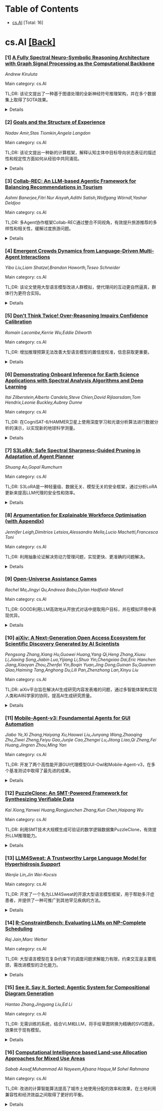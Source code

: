 <div id=toc></div>

# Table of Contents

- [cs.AI](#cs.AI) [Total: 16]


<div id='cs.AI'></div>

# cs.AI [[Back]](#toc)

### [1] [A Fully Spectral Neuro-Symbolic Reasoning Architecture with Graph Signal Processing as the Computational Backbone](https://arxiv.org/abs/2508.14923)
*Andrew Kiruluta*

Main category: cs.AI

TL;DR: 该论文提出了一种基于图谱处理的全新神经符号推理架构，并在多个数据集上取得了SOTA效果。


<details>
  <summary>Details</summary>
Motivation: 现有推理模型通常将谱图方法作为辅助组件，该论文旨在构建一个完全在图谱域中进行推理的模型，以提高推理的逻辑一致性、可解释性和计算效率。

Method: 该架构将逻辑实体和关系编码为图信号，通过可学习的谱滤波器处理，并映射到符号谓词进行基于规则的推理。使用了图傅里叶变换、频带选择注意和谱规则接地等技术。

Result: 在ProofWriter、EntailmentBank、bAbI、CLUTRR和ARC-Challenge等基准推理数据集上的实验结果表明，该模型在逻辑一致性、可解释性和计算效率方面均优于现有神经符号模型。

Conclusion: 该论文提出了一种完全基于谱的、神经符号推理架构，利用图信号处理（GSP）作为主要计算框架，集成符号逻辑和神经推理，并在基准推理数据集上取得了比现有神经符号模型更好的逻辑一致性、可解释性和计算效率。

Abstract: We propose a fully spectral, neuro\-symbolic reasoning architecture that
leverages Graph Signal Processing (GSP) as the primary computational backbone
for integrating symbolic logic and neural inference. Unlike conventional
reasoning models that treat spectral graph methods as peripheral components,
our approach formulates the entire reasoning pipeline in the graph spectral
domain. Logical entities and relationships are encoded as graph signals,
processed via learnable spectral filters that control multi-scale information
propagation, and mapped into symbolic predicates for rule-based inference. We
present a complete mathematical framework for spectral reasoning, including
graph Fourier transforms, band-selective attention, and spectral rule
grounding. Experiments on benchmark reasoning datasets (ProofWriter,
EntailmentBank, bAbI, CLUTRR, and ARC-Challenge) demonstrate improvements in
logical consistency, interpretability, and computational efficiency over
state\-of\-the\-art neuro\-symbolic models. Our results suggest that GSP
provides a mathematically grounded and computationally efficient substrate for
robust and interpretable reasoning systems.

</details>


### [2] [Goals and the Structure of Experience](https://arxiv.org/abs/2508.15013)
*Nadav Amir,Stas Tiomkin,Angela Langdon*

Main category: cs.AI

TL;DR: 该论文提出一种新的计算框架，解释认知主体中目标导向状态表征的描述性和规定性方面如何从经验中共同涌现。


<details>
  <summary>Details</summary>
Motivation: 目前的计算模型通常将世界模型的描述性和规定性方面视为独立组件，而该论文认为这两个方面可能从主体的目标中共同涌现。

Method: 该框架基于佛教认识论，引入了目标导向或目的论状态的概念，将其定义为目标等效经验分布的类别。

Result: 该框架为目标导向学习提供了一个简洁的解释，并讨论了其在整合行为、现象和神经层面目的性行为的潜力。

Conclusion: 该论文提出了一种新的计算框架，用于理解认知主体中目标导向的状态表征，其中世界模型的描述性和规定性方面从主体与环境的交互序列中共同涌现。

Abstract: Purposeful behavior is a hallmark of natural and artificial intelligence. Its
acquisition is often believed to rely on world models, comprising both
descriptive (what is) and prescriptive (what is desirable) aspects that
identify and evaluate state of affairs in the world, respectively. Canonical
computational accounts of purposeful behavior, such as reinforcement learning,
posit distinct components of a world model comprising a state representation
(descriptive aspect) and a reward function (prescriptive aspect). However, an
alternative possibility, which has not yet been computationally formulated, is
that these two aspects instead co-emerge interdependently from an agent's goal.
Here, we describe a computational framework of goal-directed state
representation in cognitive agents, in which the descriptive and prescriptive
aspects of a world model co-emerge from agent-environment interaction
sequences, or experiences. Drawing on Buddhist epistemology, we introduce a
construct of goal-directed, or telic, states, defined as classes of
goal-equivalent experience distributions. Telic states provide a parsimonious
account of goal-directed learning in terms of the statistical divergence
between behavioral policies and desirable experience features. We review
empirical and theoretical literature supporting this novel perspective and
discuss its potential to provide a unified account of behavioral,
phenomenological and neural dimensions of purposeful behaviors across diverse
substrates.

</details>


### [3] [Collab-REC: An LLM-based Agentic Framework for Balancing Recommendations in Tourism](https://arxiv.org/abs/2508.15030)
*Ashmi Banerjee,Fitri Nur Aisyah,Adithi Satish,Wolfgang Wörndl,Yashar Deldjoo*

Main category: cs.AI

TL;DR: 多Agent协作框架Collab-REC通过整合不同视角，有效提升旅游推荐的多样性和相关性，缓解过度旅游问题。


<details>
  <summary>Details</summary>
Motivation: 为了对抗流行偏差，增强旅游推荐的多样性。

Method: 使用三个基于LLM的Agent（个性化、流行度和可持续性）生成城市建议，再由一个非LLM协调器进行多轮协商，最终融合和改进建议。

Result: 实验表明，与单Agent基线相比，Collab-REC提高了多样性和整体相关性，推荐了更多鲜为人知的旅游地点。

Conclusion: Collab-REC框架提高了旅游推荐的多样性和相关性，解决了过度旅游问题，并更好地满足用户需求。

Abstract: We propose Collab-REC, a multi-agent framework designed to counteract
popularity bias and enhance diversity in tourism recommendations. In our
setting, three LLM-based agents -- Personalization, Popularity, and
Sustainability generate city suggestions from complementary perspectives. A
non-LLM moderator then merges and refines these proposals via multi-round
negotiation, ensuring each agent's viewpoint is incorporated while penalizing
spurious or repeated responses. Experiments on European city queries show that
Collab-REC improves diversity and overall relevance compared to a single-agent
baseline, surfacing lesser-visited locales that often remain overlooked. This
balanced, context-aware approach addresses over-tourism and better aligns with
constraints provided by the user, highlighting the promise of multi-stakeholder
collaboration in LLM-driven recommender systems.

</details>


### [4] [Emergent Crowds Dynamics from Language-Driven Multi-Agent Interactions](https://arxiv.org/abs/2508.15047)
*Yibo Liu,Liam Shatzel,Brandon Haworth,Teseo Schneider*

Main category: cs.AI

TL;DR: 该论文使用大型语言模型改进人群模拟，使代理间的互动更自然逼真，群体行为更符合实际。


<details>
  <summary>Details</summary>
Motivation: 现有方法忽略了语言和对话对人群导航和运动的影响，导致动画中代理与代理、代理与环境的交互有限。该论文旨在通过引入LLM，使代理的运动决策基于感知输入和持续对话，从而提高人群模拟的真实性。

Method: 该方法包含对话系统和语言驱动导航两个主要部分，周期性地查询以角色个性、角色、愿望和关系为条件的以代理为中心的LLM，以控制代理间对话的生成，并利用对话、个性、情绪状态、视野和物理状态来控制每个代理的导航和转向。

Result: 在两个复杂场景中验证了该方法，观察到代理的自动分组和取消分组，以及该方法作为人群内部信息传递机制的作用。实验结果表明，该框架产生了更逼真的人群模拟，并自然地产生了涌现的群体行为。

Conclusion: 该论文提出一种利用大型语言模型（LLM）控制个体代理运动的新方法，从而实现更逼真的人群模拟，模拟中群体行为会自然涌现。

Abstract: Animating and simulating crowds using an agent-based approach is a
well-established area where every agent in the crowd is individually controlled
such that global human-like behaviour emerges. We observe that human navigation
and movement in crowds are often influenced by complex social and environmental
interactions, driven mainly by language and dialogue. However, most existing
work does not consider these dimensions and leads to animations where
agent-agent and agent-environment interactions are largely limited to steering
and fixed higher-level goal extrapolation.
  We propose a novel method that exploits large language models (LLMs) to
control agents' movement. Our method has two main components: a dialogue system
and language-driven navigation. We periodically query agent-centric LLMs
conditioned on character personalities, roles, desires, and relationships to
control the generation of inter-agent dialogue when necessitated by the spatial
and social relationships with neighbouring agents. We then use the conversation
and each agent's personality, emotional state, vision, and physical state to
control the navigation and steering of each agent. Our model thus enables
agents to make motion decisions based on both their perceptual inputs and the
ongoing dialogue.
  We validate our method in two complex scenarios that exemplify the interplay
between social interactions, steering, and crowding. In these scenarios, we
observe that grouping and ungrouping of agents automatically occur.
Additionally, our experiments show that our method serves as an
information-passing mechanism within the crowd. As a result, our framework
produces more realistic crowd simulations, with emergent group behaviours
arising naturally from any environmental setting.

</details>


### [5] [Don't Think Twice! Over-Reasoning Impairs Confidence Calibration](https://arxiv.org/abs/2508.15050)
*Romain Lacombe,Kerrie Wu,Eddie Dilworth*

Main category: cs.AI

TL;DR: 增加推理预算无法改善大型语言模型的置信度校准，信息获取更重要。


<details>
  <summary>Details</summary>
Motivation: 大型语言模型作为问答工具需要强大的校准能力以避免过度自信。

Method: 系统评估推理能力和预算如何影响置信度评估的准确性，使用ClimateX数据集，并将其扩展到人类和地球健康。

Result: 推理预算增加反而会降低置信度评估准确性，搜索增强生成则显著优于纯推理，信息获取而非推理深度可能是关键瓶颈。

Conclusion: 大型语言模型作为问答工具需要强大的校准能力以避免过度自信。研究发现，增加推理预算并不能改善校准，反而会导致系统性过度自信，信息获取而非推理深度可能是提高知识密集型任务置信度校准的关键瓶颈。

Abstract: Large Language Models deployed as question answering tools require robust
calibration to avoid overconfidence. We systematically evaluate how reasoning
capabilities and budget affect confidence assessment accuracy, using the
ClimateX dataset (Lacombe et al., 2023) and expanding it to human and planetary
health. Our key finding challenges the "test-time scaling" paradigm: while
recent reasoning LLMs achieve 48.7% accuracy in assessing expert confidence,
increasing reasoning budgets consistently impairs rather than improves
calibration. Extended reasoning leads to systematic overconfidence that worsens
with longer thinking budgets, producing diminishing and negative returns beyond
modest computational investments. Conversely, search-augmented generation
dramatically outperforms pure reasoning, achieving 89.3% accuracy by retrieving
relevant evidence. Our results suggest that information access, rather than
reasoning depth or inference budget, may be the critical bottleneck for
improved confidence calibration of knowledge-intensive tasks.

</details>


### [6] [Demonstrating Onboard Inference for Earth Science Applications with Spectral Analysis Algorithms and Deep Learning](https://arxiv.org/abs/2508.15053)
*Itai Zilberstein,Alberto Candela,Steve Chien,David Rijlaarsdam,Tom Hendrix,Leonie Buckley,Aubrey Dunne*

Main category: cs.AI

TL;DR: 在CogniSAT-6/HAMMER卫星上使用深度学习和光谱分析算法进行数据分析的演示，以实现新的地球科学测量。


<details>
  <summary>Details</summary>
Motivation: 在卫星上进行数据分析可以实现新的地球科学测量和响应。

Method: 利用深度学习和光谱分析算法进行数据分析和推理。

Result: 演示了CS-6上针对多种应用的数据分析和推理。

Conclusion: 本文论述了在CogniSAT-6/HAMMER (CS-6)卫星上进行先进数据分析的演示，该卫星搭载可见光和近红外波段高光谱仪器以及神经网络加速硬件。

Abstract: In partnership with Ubotica Technologies, the Jet Propulsion Laboratory is
demonstrating state-of-the-art data analysis onboard CogniSAT-6/HAMMER (CS-6).
CS-6 is a satellite with a visible and near infrared range hyperspectral
instrument and neural network acceleration hardware. Performing data analysis
at the edge (e.g. onboard) can enable new Earth science measurements and
responses. We will demonstrate data analysis and inference onboard CS-6 for
numerous applications using deep learning and spectral analysis algorithms.

</details>


### [7] [S3LoRA: Safe Spectral Sharpness-Guided Pruning in Adaptation of Agent Planner](https://arxiv.org/abs/2508.15068)
*Shuang Ao,Gopal Rumchurn*

Main category: cs.AI

TL;DR: S3LoRA是一种轻量级、数据无关、模型无关的安全框架，通过分析LoRA更新来提高LLM代理的安全性和效率。


<details>
  <summary>Details</summary>
Motivation: 现有的安全感知调整方法通常需要访问基础模型和指令微调模型检查点，这在实践中常常无法获得，限制了其适用性。

Method: 提出了一种轻量级、无数据、与模型无关的框架S3LoRA，该框架利用Magnitude-Aware Spherically Normalized SVD (MAS-SVD)和Spectral Sharpness Index (SSI)来分析LoRA更新的结构特性，检测高风险层并进行剪枝。

Result: 实验结果表明，S3LoRA在保持或提高效用指标的同时，一致地提高了安全指标，并显著降低了推理成本。

Conclusion: S3LoRA框架通过检查微调的权重更新来减轻LoRA调整模型中的安全风险，无需访问基础模型和指令微调模型检查点，在代理规划和语言生成任务中提高了安全指标，同时保持或提高了效用指标，并显著降低了推理成本。

Abstract: Adapting Large Language Models (LLMs) using parameter-efficient fine-tuning
(PEFT) techniques such as LoRA has enabled powerful capabilities in LLM-based
agents. However, these adaptations can unintentionally compromise safety
alignment, leading to unsafe or unstable behaviors, particularly in agent
planning tasks. Existing safety-aware adaptation methods often require access
to both base and instruction-tuned model checkpoints, which are frequently
unavailable in practice, limiting their applicability. We propose S3LoRA (Safe
Spectral Sharpness-Guided Pruning LoRA), a lightweight, data-free, and
model-independent framework that mitigates safety risks in LoRA-adapted models
by inspecting only the fine-tuned weight updates. We first introduce
Magnitude-Aware Spherically Normalized SVD (MAS-SVD), which robustly analyzes
the structural properties of LoRA updates while preserving global magnitude
information. We then design the Spectral Sharpness Index (SSI), a
sharpness-aware metric to detect layers with highly concentrated and
potentially unsafe updates. These layers are pruned post-hoc to reduce risk
without sacrificing task performance. Extensive experiments and ablation
studies across agent planning and language generation tasks show that S3LoRA
consistently improves safety metrics while maintaining or improving utility
metrics and significantly reducing inference cost. These results establish
S3LoRA as a practical and scalable solution for safely deploying LLM-based
agents in real-world, resource-constrained, and safety-critical environments.

</details>


### [8] [Argumentation for Explainable Workforce Optimisation (with Appendix)](https://arxiv.org/abs/2508.15118)
*Jennifer Leigh,Dimitrios Letsios,Alessandro Mella,Lucio Machetti,Francesca Toni*

Main category: cs.AI

TL;DR: 利用抽象论证解决劳动力管理问题，实现更快、更准确的问题解决。


<details>
  <summary>Details</summary>
Motivation: 解决劳动力管理中适应执行时变化并为所有利益相关者提供解释的挑战。

Method: 将劳动力管理问题建模为抽象论证问题，并开发了一个工具来辅助解决。

Result: 用户研究表明，该工具和解释比传统的手工解决方案更快、更准确地解决了问题。

Conclusion: 将劳动力管理视为抽象论证可以适应变化并获得可靠的解释，用户研究表明该工具和解释比手工解决方案更快、更准确地解决了问题。

Abstract: Workforce management is a complex problem optimising the makespan and travel
distance required for a team of operators to complete a set of jobs, using a
set of instruments. A crucial challenge in workforce management is
accommodating changes at execution time so that explanations are provided to
all stakeholders involved. Here, we show that, by understanding workforce
management as abstract argumentation in an industrial application, we can
accommodate change and obtain faithful explanations. We show, with a user
study, that our tool and explanations lead to faster and more accurate problem
solving than conventional solutions by hand.

</details>


### [9] [Open-Universe Assistance Games](https://arxiv.org/abs/2508.15119)
*Rachel Ma,Jingyi Qu,Andreea Bobu,Dylan Hadfield-Menell*

Main category: cs.AI

TL;DR: GOOD利用LLM高效地从开放式对话中提取用户目标，并在模拟环境中表现优异。


<details>
  <summary>Details</summary>
Motivation: 为了使具身AI代理能够以可解释的方式对多种未预定义的人类目标和偏好进行推断和行动，文章引入了开放宇宙辅助博弈(OU-AGs)框架。

Method: GOOD (GOals from Open-ended Dialogue) 是一种数据高效的在线方法，通过与人类互动提取自然语言形式的目标，并推断自然语言目标的分布。它利用LLM模拟具有不同复杂意图的用户，使用其回复对候选目标进行概率推理。

Result: GOOD方法在文本基础的购物和AI2Thor模拟环境中，使用合成用户档案进行了评估，并优于没有明确目标跟踪的基线方法。

Conclusion: GOOD方法在文本基础的购物和AI2Thor模拟环境中优于没有明确目标跟踪的基线方法，这在LLM和人工评估中都得到了证实。

Abstract: Embodied AI agents must infer and act in an interpretable way on diverse
human goals and preferences that are not predefined. To formalize this setting,
we introduce Open-Universe Assistance Games (OU-AGs), a framework where the
agent must reason over an unbounded and evolving space of possible goals. In
this context, we introduce GOOD (GOals from Open-ended Dialogue), a
data-efficient, online method that extracts goals in the form of natural
language during an interaction with a human, and infers a distribution over
natural language goals. GOOD prompts an LLM to simulate users with different
complex intents, using its responses to perform probabilistic inference over
candidate goals. This approach enables rich goal representations and
uncertainty estimation without requiring large offline datasets. We evaluate
GOOD in a text-based grocery shopping domain and in a text-operated simulated
household robotics environment (AI2Thor), using synthetic user profiles. Our
method outperforms a baseline without explicit goal tracking, as confirmed by
both LLM-based and human evaluations.

</details>


### [10] [aiXiv: A Next-Generation Open Access Ecosystem for Scientific Discovery Generated by AI Scientists](https://arxiv.org/abs/2508.15126)
*Pengsong Zhang,Xiang Hu,Guowei Huang,Yang Qi,Heng Zhang,Xiuxu Li,Jiaxing Song,Jiabin Luo,Yijiang Li,Shuo Yin,Chengxiao Dai,Eric Hanchen Jiang,Xiaoyan Zhou,Zhenfei Yin,Boqin Yuan,Jing Dong,Guinan Su,Guanren Qiao,Haiming Tang,Anghong Du,Lili Pan,Zhenzhong Lan,Xinyu Liu*

Main category: cs.AI

TL;DR: aiXiv平台旨在解决AI生成研究内容发表难的问题，通过多智能体架构实现人类和AI科学家的协同，提高AI生成研究质量。


<details>
  <summary>Details</summary>
Motivation: 现有的出版生态系统难以扩展且不愿接受AI生成的科研内容，导致大量高质量的AI生成研究缺乏合适的传播渠道。

Method: 构建了一个名为aiXiv的开放获取平台，该平台具有多智能体架构，允许人类和AI科学家提交、评审和迭代改进研究提案和论文。

Result: aiXiv平台可靠且健壮，能够显著提高AI生成研究提案和论文的质量。

Conclusion: aiXiv平台能够显著提高AI生成研究提案和论文的质量，为AI科学家构建了一个下一代开放获取生态系统，加速高质量AI生成研究内容的发表和传播。

Abstract: Recent advances in large language models (LLMs) have enabled AI agents to
autonomously generate scientific proposals, conduct experiments, author papers,
and perform peer reviews. Yet this flood of AI-generated research content
collides with a fragmented and largely closed publication ecosystem.
Traditional journals and conferences rely on human peer review, making them
difficult to scale and often reluctant to accept AI-generated research content;
existing preprint servers (e.g. arXiv) lack rigorous quality-control
mechanisms. Consequently, a significant amount of high-quality AI-generated
research lacks appropriate venues for dissemination, hindering its potential to
advance scientific progress. To address these challenges, we introduce aiXiv, a
next-generation open-access platform for human and AI scientists. Its
multi-agent architecture allows research proposals and papers to be submitted,
reviewed, and iteratively refined by both human and AI scientists. It also
provides API and MCP interfaces that enable seamless integration of
heterogeneous human and AI scientists, creating a scalable and extensible
ecosystem for autonomous scientific discovery. Through extensive experiments,
we demonstrate that aiXiv is a reliable and robust platform that significantly
enhances the quality of AI-generated research proposals and papers after
iterative revising and reviewing on aiXiv. Our work lays the groundwork for a
next-generation open-access ecosystem for AI scientists, accelerating the
publication and dissemination of high-quality AI-generated research content.
Code is available at https://github.com/aixiv-org. Website is available at
https://forms.gle/DxQgCtXFsJ4paMtn8.

</details>


### [11] [Mobile-Agent-v3: Foundamental Agents for GUI Automation](https://arxiv.org/abs/2508.15144)
*Jiabo Ye,Xi Zhang,Haiyang Xu,Haowei Liu,Junyang Wang,Zhaoqing Zhu,Ziwei Zheng,Feiyu Gao,Junjie Cao,Zhengxi Lu,Jitong Liao,Qi Zheng,Fei Huang,Jingren Zhou,Ming Yan*

Main category: cs.AI

TL;DR: 开发了两个高性能开源GUI代理模型GUI-Owl和Mobile-Agent-v3，在多个基准测试中取得了最先进的成果。


<details>
  <summary>Details</summary>
Motivation: 现有开源端到端GUI代理模型性能不足。

Method: 提出GUI-Owl基础GUI代理模型，并基于此构建Mobile-Agent-v3框架。GUI-Owl包含大规模环境基础设施、多样化的基础代理能力和可扩展的环境强化学习框架三个关键创新。

Result: GUI-Owl-7B在AndroidWorld和OSWorld上分别取得66.4和29.4的成绩；Mobile-Agent-v3进一步提升性能，分别达到73.3和37.7，刷新了开源GUI代理框架的最高水平。

Conclusion: GUI-Owl和Mobile-Agent-v3在多个GUI基准测试中取得了最先进的性能，并开源发布。

Abstract: This paper introduces GUI-Owl, a foundational GUI agent model that achieves
state-of-the-art performance among open-source end-to-end models on ten GUI
benchmarks across desktop and mobile environments, covering grounding, question
answering, planning, decision-making, and procedural knowledge. GUI-Owl-7B
achieves 66.4 on AndroidWorld and 29.4 on OSWorld. Building on this, we propose
Mobile-Agent-v3, a general-purpose GUI agent framework that further improves
performance to 73.3 on AndroidWorld and 37.7 on OSWorld, setting a new
state-of-the-art for open-source GUI agent frameworks. GUI-Owl incorporates
three key innovations: (1) Large-scale Environment Infrastructure: a
cloud-based virtual environment spanning Android, Ubuntu, macOS, and Windows,
enabling our Self-Evolving GUI Trajectory Production framework. This generates
high-quality interaction data via automated query generation and correctness
validation, leveraging GUI-Owl to refine trajectories iteratively, forming a
self-improving loop. It supports diverse data pipelines and reduces manual
annotation. (2) Diverse Foundational Agent Capabilities: by integrating UI
grounding, planning, action semantics, and reasoning patterns, GUI-Owl supports
end-to-end decision-making and can act as a modular component in multi-agent
systems. (3) Scalable Environment RL: we develop a scalable reinforcement
learning framework with fully asynchronous training for real-world alignment.
We also introduce Trajectory-aware Relative Policy Optimization (TRPO) for
online RL, achieving 34.9 on OSWorld. GUI-Owl and Mobile-Agent-v3 are
open-sourced at https://github.com/X-PLUG/MobileAgent.

</details>


### [12] [PuzzleClone: An SMT-Powered Framework for Synthesizing Verifiable Data](https://arxiv.org/abs/2508.15180)
*Kai Xiong,Yanwei Huang,Rongjunchen Zhang,Kun Chen,Haipang Wu*

Main category: cs.AI

TL;DR: 利用SMT技术大规模生成可验证的数学逻辑数据集PuzzleClone，有效提升LLM推理能力。


<details>
  <summary>Details</summary>
Motivation: 现有LLM生成的数据集可靠性、多样性和可扩展性有限，难以有效提升LLM的推理能力。

Method: 使用SMT技术将种子谜题编码成结构化逻辑规范，通过系统地随机化变量和约束生成可扩展的变体，并通过复制机制确保有效性。

Result: 构建了一个包含超过83K个多样化且经过编程验证的谜题的基准，并在后续训练中取得了显著成果，PuzzleClone平均得分从14.4提升到56.2，多个逻辑和数学基准测试也提升了12.5个百分点。

Conclusion: PuzzleClone框架通过SMT技术大规模合成可验证的数学和逻辑数据集，显著提升了LLM的推理能力，并在多个基准测试中取得了显著改进。

Abstract: High-quality mathematical and logical datasets with verifiable answers are
essential for strengthening the reasoning capabilities of large language models
(LLMs). While recent data augmentation techniques have facilitated the creation
of large-scale benchmarks, existing LLM-generated datasets often suffer from
limited reliability, diversity, and scalability. To address these challenges,
we introduce PuzzleClone, a formal framework for synthesizing verifiable data
at scale using Satisfiability Modulo Theories (SMT). Our approach features
three key innovations: (1) encoding seed puzzles into structured logical
specifications, (2) generating scalable variants through systematic variable
and constraint randomization, and (3) ensuring validity via a reproduction
mechanism. Applying PuzzleClone, we construct a curated benchmark comprising
over 83K diverse and programmatically validated puzzles. The generated puzzles
span a wide spectrum of difficulty and formats, posing significant challenges
to current state-of-the-art models. We conduct post training (SFT and RL) on
PuzzleClone datasets. Experimental results show that training on PuzzleClone
yields substantial improvements not only on PuzzleClone testset but also on
logic and mathematical benchmarks. Post training raises PuzzleClone average
from 14.4 to 56.2 and delivers consistent improvements across 7 logic and
mathematical benchmarks up to 12.5 absolute percentage points (AMC2023 from
52.5 to 65.0). Our code and data are available at
https://github.com/puzzleclone.

</details>


### [13] [LLM4Sweat: A Trustworthy Large Language Model for Hyperhidrosis Support](https://arxiv.org/abs/2508.15192)
*Wenjie Lin,Jin Wei-Kocsis*

Main category: cs.AI

TL;DR: 开发了一个名为LLM4Sweat的开源大型语言模型框架，用于帮助多汗症患者，并提供了一种可推广到其他罕见疾病的方法。


<details>
  <summary>Details</summary>
Motivation: 解决罕见病（如多汗症）缺乏可靠数据集用于微调大型语言模型的问题，以促进其在医疗保健中的应用。

Method: 三阶段流水线：数据增强、微调和推理与专家评估。利用前沿LLM生成医学上合理的合成案例，微调开源基础模型，并由临床和心理专家评估准确性、适用性和同理心。

Result: LLM4Sweat优于基线模型，提供诊断、个性化治疗建议和心理支持，为多汗症患者提供帮助。

Conclusion: LLM4Sweat，一个开源的针对多汗症的特定领域大型语言模型框架，优于基线模型，并提供了一种可推广到其他罕见疾病的方法。

Abstract: While large language models (LLMs) have shown promise in healthcare, their
application for rare medical conditions is still hindered by scarce and
unreliable datasets for fine-tuning. Hyperhidrosis, a disorder causing
excessive sweating beyond physiological needs, is one such rare disorder,
affecting 2-3% of the population and significantly impacting both physical
comfort and psychosocial well-being. To date, no work has tailored LLMs to
advance the diagnosis or care of hyperhidrosis. To address this gap, we present
LLM4Sweat, an open-source and domain-specific LLM framework for trustworthy and
empathetic hyperhidrosis support. The system follows a three-stage pipeline. In
the data augmentation stage, a frontier LLM generates medically plausible
synthetic vignettes from curated open-source data to create a diverse and
balanced question-answer dataset. In the fine-tuning stage, an open-source
foundation model is fine-tuned on the dataset to provide diagnosis,
personalized treatment recommendations, and empathetic psychological support.
In the inference and expert evaluation stage, clinical and psychological
specialists assess accuracy, appropriateness, and empathy, with validated
responses iteratively enriching the dataset. Experiments show that LLM4Sweat
outperforms baselines and delivers the first open-source LLM framework for
hyperhidrosis, offering a generalizable approach for other rare diseases with
similar data and trustworthiness challenges.

</details>


### [14] [R-ConstraintBench: Evaluating LLMs on NP-Complete Scheduling](https://arxiv.org/abs/2508.15204)
*Raj Jain,Marc Wetter*

Main category: cs.AI

TL;DR: 大型语言模型在复杂约束下的调度问题求解能力有限，约束交互是主要瓶颈，需改进模型的泛化能力。


<details>
  <summary>Details</summary>
Motivation: 现有大型语言模型在高约束条件下的可靠性有待提高，需要一个可扩展的框架来评估其在资源受限项目调度问题上的性能。

Method: 提出R-ConstraintBench框架，该框架通过逐步增加非冗余优先级约束、停机时间、时间窗和互斥约束来评估大型语言模型在资源受限项目调度问题上的性能。

Result: 实验结果表明，约束交互是影响模型性能的主要因素，模型的泛化能力有限。

Conclusion: 大型语言模型在高约束条件下的可靠性不足，R-ConstraintBench框架通过逐步增加约束来评估模型在资源受限项目调度问题上的性能，实验表明模型在仅包含优先级约束的DAG上表现良好，但在引入停机时间、时间窗和互斥约束后性能急剧下降，约束交互而非图深度是主要瓶颈，且合成数据上的良好性能并不保证在实际场景中的泛化能力。

Abstract: Effective scheduling under tight resource, timing, and operational
constraints underpins large-scale planning across sectors such as capital
projects, manufacturing, logistics, and IT fleet transitions. However, the
reliability of large language models (LLMs) when reasoning under
high-constraint regimes is insufficiently characterized. To address this gap,
we present R-ConstraintBench, a scalable framework that evaluates models on
Resource-Constrained Project Scheduling Problems (RCPSP), an NP-Complete
feasibility class, while difficulty increases via linear growth in constraints.
R-ConstraintBench incrementally increases non-redundant precedence constraints
in Directed Acyclic Graphs (DAGs) and then introduces downtime, temporal
windows, and disjunctive constraints. As an illustrative example, we
instantiate the benchmark in a data center migration setting and evaluate
multiple LLMs using feasibility and error analysis, identifying degradation
thresholds and constraint types most associated with failure. Empirically,
strong models are near-ceiling on precedence-only DAGs, but feasibility
performance collapses when downtime, temporal windows, and disjunctive
constraints interact, implicating constraint interaction, not graph depth, as
the principal bottleneck. Performance on clean synthetic ramps also does not
guarantee transfer to domain-grounded scenarios, underscoring limited
generalization.

</details>


### [15] [See it. Say it. Sorted: Agentic System for Compositional Diagram Generation](https://arxiv.org/abs/2508.15222)
*Hantao Zhang,Jingyang Liu,Ed Li*

Main category: cs.AI

TL;DR: 无需训练的系统，结合VLM和LLM，将手绘草图转换为精确的SVG图表，效果优于现有模型。


<details>
  <summary>Details</summary>
Motivation: 现有扩散模型难以胜任需要空间精度、对齐和符号结构的流程图转换。

Method: 该系统结合了视觉语言模型（VLM）和大型语言模型（LLM），通过迭代循环、批判性VLM、候选LLM和判断性VLM，生成可编辑的SVG程序。

Result: 在10个流程图草图上的实验表明，该方法比GPT-5和Gemini-2.5-Pro更准确地重建布局和结构，并能准确组合图元。输出为程序化的SVG，易于扩展到演示工具。

Conclusion: 该研究提出了一种无需训练的代理系统See it. Say it. Sorted.，用于将手绘草图转换为精确的组合图表，优于现有图像生成模型。

Abstract: We study sketch-to-diagram generation: converting rough hand sketches into
precise, compositional diagrams. Diffusion models excel at photorealism but
struggle with the spatial precision, alignment, and symbolic structure required
for flowcharts. We introduce See it. Say it. Sorted., a training-free agentic
system that couples a Vision-Language Model (VLM) with Large Language Models
(LLMs) to produce editable Scalable Vector Graphics (SVG) programs. The system
runs an iterative loop in which a Critic VLM proposes a small set of
qualitative, relational edits; multiple candidate LLMs synthesize SVG updates
with diverse strategies (conservative->aggressive, alternative, focused); and a
Judge VLM selects the best candidate, ensuring stable improvement. This design
prioritizes qualitative reasoning over brittle numerical estimates, preserves
global constraints (e.g., alignment, connectivity), and naturally supports
human-in-the-loop corrections. On 10 sketches derived from flowcharts in
published papers, our method more faithfully reconstructs layout and structure
than two frontier closed-source image generation LLMs (GPT-5 and
Gemini-2.5-Pro), accurately composing primitives (e.g., multi-headed arrows)
without inserting unwanted text. Because outputs are programmatic SVGs, the
approach is readily extensible to presentation tools (e.g., PowerPoint) via
APIs and can be specialized with improved prompts and task-specific tools. The
codebase is open-sourced at
https://github.com/hantaoZhangrichard/see_it_say_it_sorted.git.

</details>


### [16] [Computational Intelligence based Land-use Allocation Approaches for Mixed Use Areas](https://arxiv.org/abs/2508.15240)
*Sabab Aosaf,Muhammad Ali Nayeem,Afsana Haque,M Sohel Rahmana*

Main category: cs.AI

TL;DR: 改进的计算智能算法提高了城市土地使用分配的效率和效果，在土地利用兼容性和经济效益之间取得了更好的平衡。


<details>
  <summary>Details</summary>
Motivation: 解决城市土地使用分配中土地利用兼容性和经济目标之间的权衡问题，以支持更有效的城市发展政策。

Method: 提出并改进差分进化算法(CR+DES)和多目标遗传算法(MSBX+MO)，结合约束松弛策略和统计检验方法。

Result: CR+DES算法在土地利用兼容性方面比现有方法提高了3.16%，MSBX+MO算法在价格优化方面提高了3.3%。统计分析证实，结合差分向量的算法显著优于传统方法。

Conclusion: 该论文提出并验证了改进的差分进化和多目标遗传算法，用于优化混合用途区域的土地使用分配，并在案例研究中取得了比现有方法更好的土地利用兼容性和价格优化结果。

Abstract: Urban land-use allocation represents a complex multi-objective optimization
problem critical for sustainable urban development policy. This paper presents
novel computational intelligence approaches for optimizing land-use allocation
in mixed-use areas, addressing inherent trade-offs between land-use
compatibility and economic objectives. We develop multiple optimization
algorithms, including custom variants integrating differential evolution with
multi-objective genetic algorithms. Key contributions include: (1) CR+DES
algorithm leveraging scaled difference vectors for enhanced exploration, (2)
systematic constraint relaxation strategy improving solution quality while
maintaining feasibility, and (3) statistical validation using Kruskal-Wallis
tests with compact letter displays. Applied to a real-world case study with
1,290 plots, CR+DES achieves 3.16\% improvement in land-use compatibility
compared to state-of-the-art methods, while MSBX+MO excels in price
optimization with 3.3\% improvement. Statistical analysis confirms algorithms
incorporating difference vectors significantly outperform traditional
approaches across multiple metrics. The constraint relaxation technique enables
broader solution space exploration while maintaining practical constraints.
These findings provide urban planners and policymakers with evidence-based
computational tools for balancing competing objectives in land-use allocation,
supporting more effective urban development policies in rapidly urbanizing
regions.

</details>
